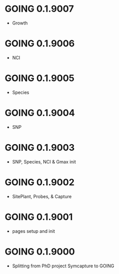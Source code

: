 # GOING 0.1.9007
* Growth

# GOING 0.1.9006
* NCI

# GOING 0.1.9005
* Species

# GOING 0.1.9004
* SNP

# GOING 0.1.9003
* SNP, Species, NCI & Gmax init

# GOING 0.1.9002
* SitePlant, Probes, & Capture

# GOING 0.1.9001
* pages setup and init

# GOING 0.1.9000 
* Splitting from PhD project Symcapture to GOING
